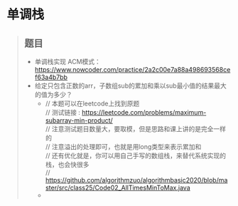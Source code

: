 # 单调栈
>   ## 题目
>   + 单调栈实现  ACM模式：https://www.nowcoder.com/practice/2a2c00e7a88a498693568cef63a4b7bb
>   + 给定只包含正数的arr，子数组sub的累加和乘以sub最小值的结果最大的值为多少？
>     + // 本题可以在leetcode上找到原题  
        // 测试链接 : https://leetcode.com/problems/maximum-subarray-min-product/  
        // 注意测试题目数量大，要取模，但是思路和课上讲的是完全一样的  
        // 注意溢出的处理即可，也就是用long类型来表示累加和  
        // 还有优化就是，你可以用自己手写的数组栈，来替代系统实现的栈，也会快很多  
>       // https://github.com/algorithmzuo/algorithmbasic2020/blob/master/src/class25/Code02_AllTimesMinToMax.java
>     + 